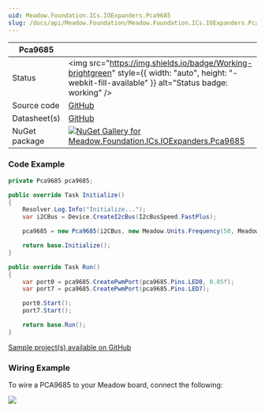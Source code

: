 ```yaml
---
uid: Meadow.Foundation.ICs.IOExpanders.Pca9685
slug: /docs/api/Meadow.Foundation/Meadow.Foundation.ICs.IOExpanders.Pca9685
---
```


| Pca9685 | |
|--------|--------|
| Status | <img src="https://img.shields.io/badge/Working-brightgreen" style={{ width: "auto", height: "-webkit-fill-available" }} alt="Status badge: working" /> |
| Source code | [GitHub](https://github.com/WildernessLabs/Meadow.Foundation/tree/main/Source/Meadow.Foundation.Peripherals/ICs.IOExpanders.Pca9685) |
| Datasheet(s) | [GitHub](https://github.com/WildernessLabs/Meadow.Foundation/tree/main/Source/Meadow.Foundation.Peripherals/ICs.IOExpanders.Pca9685/Datasheet) |
| NuGet package | <a href="https://www.nuget.org/packages/Meadow.Foundation.ICs.IOExpanders.Pca9685/" target="_blank"><img src="https://img.shields.io/nuget/v/Meadow.Foundation.ICs.IOExpanders.Pca9685.svg?label=Meadow.Foundation.ICs.IOExpanders.Pca9685" alt="NuGet Gallery for Meadow.Foundation.ICs.IOExpanders.Pca9685" /></a> |

### Code Example

```csharp
private Pca9685 pca9685;

public override Task Initialize()
{
    Resolver.Log.Info("Initialize...");
    var i2CBus = Device.CreateI2cBus(I2cBusSpeed.FastPlus);

    pca9685 = new Pca9685(i2CBus, new Meadow.Units.Frequency(50, Meadow.Units.Frequency.UnitType.Hertz), (byte)Pca9685.Addresses.Default);

    return base.Initialize();
}

public override Task Run()
{
    var port0 = pca9685.CreatePwmPort(pca9685.Pins.LED0, 0.05f);
    var port7 = pca9685.CreatePwmPort(pca9685.Pins.LED7);

    port0.Start();
    port7.Start();

    return base.Run();
}

```

[Sample project(s) available on GitHub](https://github.com/WildernessLabs/Meadow.Foundation/tree/main/Source/Meadow.Foundation.Peripherals/ICs.IOExpanders.Pca9685/Samples/Pca9685_Sample)

### Wiring Example

To wire a PCA9685 to your Meadow board, connect the following:

<img src="/API_Assets/Meadow.Foundation.ICs.IOExpanders.Pca9685/Pca9685_Fritzing.png" />

